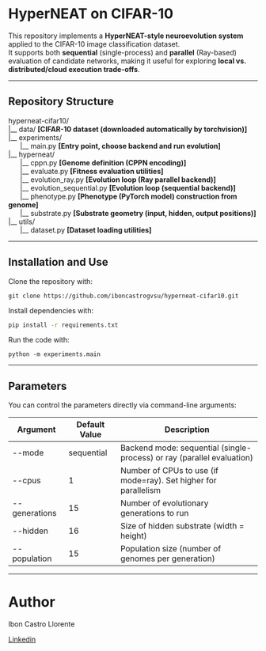 # HyperNEAT on CIFAR-10

This repository implements a **HyperNEAT-style neuroevolution system** applied to the CIFAR-10 image classification dataset.  
It supports both **sequential** (single-process) and **parallel** (Ray-based) evaluation of candidate networks, making it useful for exploring **local vs. distributed/cloud execution trade-offs**.

---

## Repository Structure

hyperneat-cifar10/  
|__ data/ **[CIFAR-10 dataset (downloaded automatically by torchvision)]**  
|__ experiments/  
&nbsp;&nbsp;&nbsp;&nbsp;&nbsp;&nbsp;|__ main.py  **[Entry point, choose backend and run evolution]**  
|__ hyperneat/  
&nbsp;&nbsp;&nbsp;&nbsp;&nbsp;&nbsp;|__ cppn.py  **[Genome definition (CPPN encoding)]**  
&nbsp;&nbsp;&nbsp;&nbsp;&nbsp;&nbsp;|__ evaluate.py  **[Fitness evaluation utilities]**  
&nbsp;&nbsp;&nbsp;&nbsp;&nbsp;&nbsp;|__ evolution_ray.py  **[Evolution loop (Ray parallel backend)]**  
&nbsp;&nbsp;&nbsp;&nbsp;&nbsp;&nbsp;|__ evolution_sequential.py  **[Evolution loop (sequential backend)]**  
&nbsp;&nbsp;&nbsp;&nbsp;&nbsp;&nbsp;|__ phenotype.py  **[Phenotype (PyTorch model) construction from genome]**  
&nbsp;&nbsp;&nbsp;&nbsp;&nbsp;&nbsp;|__ substrate.py  **[Substrate geometry (input, hidden, output positions)]**  
|__ utils/  
&nbsp;&nbsp;&nbsp;&nbsp;&nbsp;&nbsp;|__ dataset.py  **[Dataset loading utilities]**  

---

## Installation and Use

Clone the repository with:

```
git clone https://github.com/iboncastrogvsu/hyperneat-cifar10.git
```

Install dependencies with:

```bash
pip install -r requirements.txt
```

Run the code with:
```
python -m experiments.main
```

---

## Parameters

You can control the parameters directly via command-line arguments:

| Argument | Default Value | Description
|---|---|---|
| --mode | sequential | Backend mode: sequential (single-process) or ray (parallel evaluation) |
| --cpus | 1 | Number of CPUs to use (if mode=ray). Set higher for parallelism |
| --generations | 15 | Number of evolutionary generations to run |
| --hidden | 16 | Size of hidden substrate (width = height) |
| --population | 15 | Population size (number of genomes per generation) |

--- 
# Author

Ibon Castro Llorente

[Linkedin](https://www.linkedin.com/in/ibon-castro/)